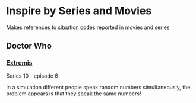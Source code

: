 # Inspire by Series and Movies

Makes references to situation codes reported in movies and series 


Doctor Who
---

### [Extremis](https://www.youtube.com/watch?v=17W9KF73lCU) ###

Series 10  - episode 6


In a simulation different people speak random numbers simultaneously, the problem appears is that they speak the same numbers!